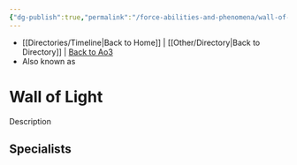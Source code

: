 ```yaml
---
{"dg-publish":true,"permalink":"/force-abilities-and-phenomena/wall-of-light/","tags":["light dark universal","offense defense utility","control sense alter","forcepower"]}
---
```


- [[Directories/Timeline\|Back to Home]] | [[Other/Directory\|Back to Directory]] | [Back to Ao3](https://archiveofourown.org/works/19334440/chapters/45992584)
- Also known as 

# Wall of Light
Description

**Specialists**
- 